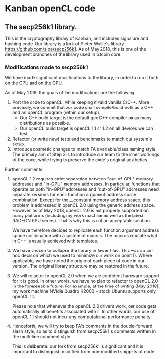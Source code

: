 # Kanban openCL code


## The secp256k1 library.  
This is the cryptography library of Kanban, and includes signature and hashing code.
Our library is a fork of Pieter Wuille's library https://github.com/sipa/secp256k1. 
As of May 2018, this is one of the development branches of the library used in bitcoin core.

### Modifications made to secp256k1
We have made significant modifications to the library, in order to run it both on the CPU and on the GPU. 

As of May 2018, the goals of the modifications are the following.

1)  Port the code to openCL, while keeping it valid vanilla C/C++.
    More precisely, we commit that our code shall compile/build
    both as a C++ and an openCL program (within our setup).
    - Our C++ build target is the default gcc C++ compiler on as many distributions as possible.
    - Our openCL build target is openCL 1.1 or 1.2 on all devices 
      we can test. 
2)  Refactor (or write new) tests and benchmarks to match our 
    system's setup.
3)  Introduce cosmetic changes to match FA's variable/class naming 
    style. The primary aim of Step 3 is to introduce our team
    to the inner workings of the code, while trying to
    preserve the code's original aesthetics. 

Further comments.

1)  openCL 1.2 requires strict separation between "out-of-GPU" memory addresses and
    "in-GPU" memory addresses. 
    In particular, functions that operate on both "in-GPU" addresses and "out-of-GPU"
    addresses need separate versions for each function argument address space combination.
    Except for the __constant memory address space, 
    this problem is addressed in openCL 2.0 using the generic address space.
    However, as of May 2018, openCL 2.0 is not properly supported on many platforms 
    (including my work machine as well as the latest RADEON GPU series). 
    That is why this is not an acceptable solution.

    We have therefore decided to replicate each function argument address space combination
    with a system of macros. The macros emulate what in C++ is usually achieved with templates.
     

2)  We have chosen to collapse the library in fewer files. 
    This was an ad-hoc decision which we used to minimize our
    work on point 1). Where applicable, 
    we have noted the origin of each piece of code
    in our version. 
    The original library structure may be restored in the future.

3)  We will refactor to openCL 2.0 when we are confident 
    hardware support for it is good. 
    In other words, we have no plan to refactor to openCL 2.0 
    in the foreseeable future.
    For example, at the time of writing (May 2018), my work machine
    NVidia Quadro K2000 + stock Ubuntu supports only openCL 1.1. 

    Please note that whenever the openCL 2.0 drivers work, 
    our code gets automatically all benefits associated with it.
    In other words, our use of openCL 1.1 should not incur any computational performance penalty.

4)  Henceforth, we will try to keep FA's comments 
    in the double-forward slash style, so as to distinguish from 
    secp256k1's comments written in the multi-line comment style.
     
    This is deliberate: our fork from secp256k1 is significant
    and it is important to distinguish modified from non-modified 
    snippets of code. 
